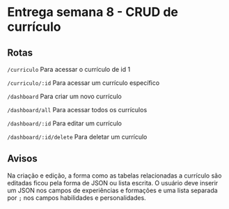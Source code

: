 # Entrega semana 8 - CRUD de currículo
## Rotas

`/curriculo` 
Para acessar o currículo de id 1

`/curriculo/:id`
Para acessar um currículo específico

`/dashboard`
Para criar um novo currículo

`/dashboard/all`
Para acessar todos os currículos

`/dashboard/:id`
Para editar um currículo

`/dashboard/:id/delete`
Para deletar um currículo

## Avisos

Na criação e edição, a forma como as tabelas relacionadas a currículo são editadas ficou pela forma de JSON ou lista escrita. O usuário deve inserir um JSON nos campos de experiências e formações e uma lista separada por `;` nos campos habilidades e personalidades.
